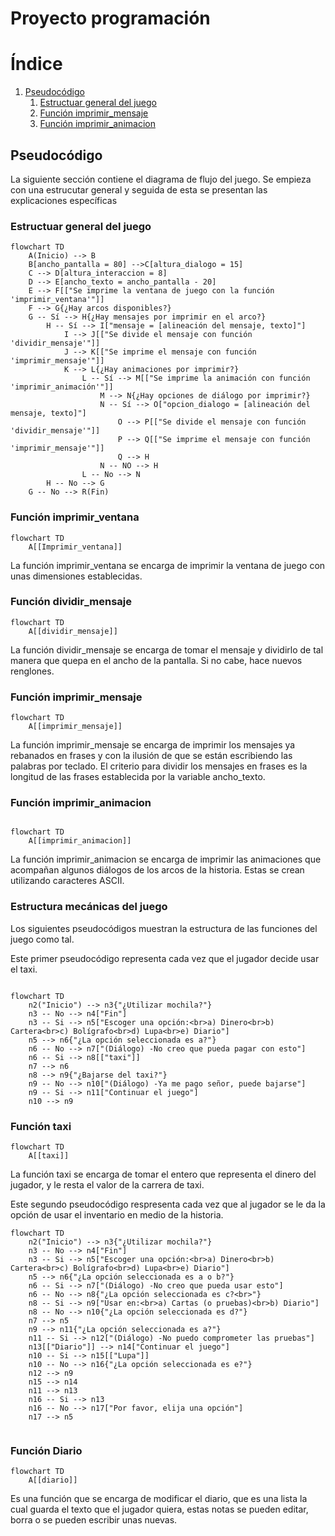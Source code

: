 # Proyecto programación
# Índice
1. [Pseudocódigo](#pseudocódigo)
    1. [Estructuar general del juego](#estructuar-general-del-juego)
    2. [Función imprimir_mensaje](#función-imprimir_mensaje)
    3. [Función imprimir_animacion](#función-imprimir_animacion)

## Pseudocódigo
La siguiente sección contiene el diagrama de flujo del juego. Se empieza con una estrucutar general y seguida de esta se presentan las explicaciones específicas
### Estructuar general del juego
```mermaid
flowchart TD
    A(Inicio) --> B
    B[ancho_pantalla = 80] -->C[altura_dialogo = 15]
    C --> D[altura_interaccion = 8]
    D --> E[ancho_texto = ancho_pantalla - 20]
    E --> F[["Se imprime la ventana de juego con la función 'imprimir_ventana'"]]
    F --> G{¿Hay arcos disponibles?}
    G -- Sí --> H{¿Hay mensajes por imprimir en el arco?}
        H -- Sí --> I["mensaje = [alineación del mensaje, texto]"]
            I --> J[["Se divide el mensaje con función 'dividir_mensaje'"]]
            J --> K[["Se imprime el mensaje con función 'imprimir_mensaje'"]]
            K --> L{¿Hay animaciones por imprimir?}
                L -- Sí --> M[["Se imprime la animación con función 'imprimir_animación'"]]
                    M --> N{¿Hay opciones de diálogo por imprimir?}
                    N -- Sí --> O["opcion_dialogo = [alineación del mensaje, texto]"]
                        O --> P[["Se divide el mensaje con función 'dividir_mensaje'"]]
                        P --> Q[["Se imprime el mensaje con función 'imprimir_mensaje'"]]
                        Q --> H
                    N -- NO --> H
                L -- No --> N
        H -- No --> G
    G -- No --> R(Fin)
```
### Función imprimir_ventana
```mermaid
flowchart TD
    A[[Imprimir_ventana]]
```
La función imprimir_ventana se encarga de imprimir la ventana de juego con unas dimensiones establecidas.

### Función dividir_mensaje
```mermaid
flowchart TD
    A[[dividir_mensaje]]
```
La función dividir_mensaje se encarga de tomar el mensaje y dividirlo de tal manera que quepa en el ancho de la pantalla. Si no cabe, hace nuevos renglones.

### Función imprimir_mensaje
```mermaid
flowchart TD
    A[[imprimir_mensaje]]
```
La función imprimir_mensaje se encarga de imprimir los mensajes ya rebanados en frases y con la ilusión de que se están escribiendo las palabras por teclado.
El criterio para dividir los mensajes en frases es la longitud de las frases establecida por la variable ancho_texto.


### Función imprimir_animacion
```mermaid

flowchart TD
    A[[imprimir_animacion]]
```
La función imprimir_animacion se encarga de imprimir las animaciones que acompañan algunos diálogos de los arcos de la historia. Estas se crean utilizando caracteres ASCII.

### Estructura mecánicas del juego
Los siguientes pseudocódigos muestran la estructura de las funciones del juego como tal.

Este primer pseudocódigo representa cada vez que el jugador decide usar el taxi.
```mermaid

flowchart TD
    n2("Inicio") --> n3{"¿Utilizar mochila?"}
    n3 -- No --> n4["Fin"]
    n3 -- Si --> n5["Escoger una opción:<br>a) Dinero<br>b) Cartera<br>c) Bolígrafo<br>d) Lupa<br>e) Diario"]
    n5 --> n6{"¿La opción seleccionada es a?"}
    n6 -- No --> n7["(Diálogo) -No creo que pueda pagar con esto"]
    n6 -- Si --> n8[["taxi"]]
    n7 --> n6
    n8 --> n9{"¿Bajarse del taxi?"}
    n9 -- No --> n10["(Diálogo) -Ya me pago señor, puede bajarse"]
    n9 -- Si --> n11["Continuar el juego"]
    n10 --> n9
```
### Función taxi
```mermaid
flowchart TD
    A[[taxi]]
```
La función taxi se encarga de tomar el entero que representa el dinero del jugador, y le resta el valor de la carrera de taxi.

Este segundo pseudocódigo respresenta cada vez que al jugador se le da la opción de usar el inventario en medio de la historia.
```mermaid
flowchart TD
    n2("Inicio") --> n3{"¿Utilizar mochila?"}
    n3 -- No --> n4["Fin"]
    n3 -- Si --> n5["Escoger una opción:<br>a) Dinero<br>b) Cartera<br>c) Bolígrafo<br>d) Lupa<br>e) Diario"]
    n5 --> n6{"¿La opción seleccionada es a o b?"}
    n6 -- Si --> n7["(Diálogo) -No creo que pueda usar esto"]
    n6 -- No --> n8{"¿La opción seleccionada es c?<br>"}
    n8 -- Si --> n9["Usar en:<br>a) Cartas (o pruebas)<br>b) Diario"]
    n8 -- No --> n10{"¿La opción seleccionada es d?"}
    n7 --> n5
    n9 --> n11{"¿La opción seleccionada es a?"}
    n11 -- Si --> n12["(Diálogo) -No puedo comprometer las pruebas"]
    n13[["Diario"]] --> n14["Continuar el juego"]
    n10 -- Si --> n15[["Lupa"]]
    n10 -- No --> n16{"¿La opción seleccionada es e?"}
    n12 --> n9
    n15 --> n14
    n11 --> n13
    n16 -- Si --> n13
    n16 -- No --> n17["Por favor, elija una opción"]
    n17 --> n5


```

### Función Diario
```mermaid
flowchart TD
    A[[diario]]
```
Es una función que se encarga de modificar el diario, que es una lista la cual guarda el texto que el jugador quiera, estas notas se pueden editar, borra o se pueden escribir unas nuevas.
